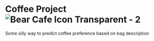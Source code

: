 # Coffee Project ![Bear Cafe Icon Transparent - 2](https://github.com/amybok/coffee-project/assets/119104583/bca895e3-57b6-4ff2-9d15-84f87a26b85c)

Some silly way to predict coffee preference based on bag description
